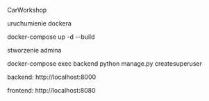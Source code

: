 CarWorkshop

uruchumienie dockera

  docker-compose up -d --build


stworzenie admina

  
docker-compose exec backend python manage.py createsuperuser


backend: http://localhost:8000


frontend: http://localhost:8080
